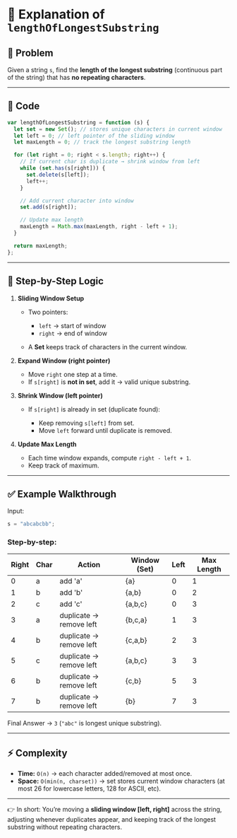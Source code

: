 # 📝 Explanation of `lengthOfLongestSubstring`

## 📌 Problem

Given a string `s`, find the **length of the longest substring** (continuous part of the string) that has **no repeating characters**.

---

## 📜 Code

```javascript
var lengthOfLongestSubstring = function (s) {
  let set = new Set(); // stores unique characters in current window
  let left = 0; // left pointer of the sliding window
  let maxLength = 0; // track the longest substring length

  for (let right = 0; right < s.length; right++) {
    // If current char is duplicate → shrink window from left
    while (set.has(s[right])) {
      set.delete(s[left]);
      left++;
    }

    // Add current character into window
    set.add(s[right]);

    // Update max length
    maxLength = Math.max(maxLength, right - left + 1);
  }

  return maxLength;
};
```

---

## 🔎 Step-by-Step Logic

1. **Sliding Window Setup**

   - Two pointers:

     - `left` → start of window
     - `right` → end of window

   - A **Set** keeps track of characters in the current window.

2. **Expand Window (right pointer)**

   - Move `right` one step at a time.
   - If `s[right]` is **not in set**, add it → valid unique substring.

3. **Shrink Window (left pointer)**

   - If `s[right]` is already in set (duplicate found):

     - Keep removing `s[left]` from set.
     - Move `left` forward until duplicate is removed.

4. **Update Max Length**

   - Each time window expands, compute `right - left + 1`.
   - Keep track of maximum.

---

## ✅ Example Walkthrough

Input:

```js
s = "abcabcbb";
```

### Step-by-step:

| Right | Char | Action                  | Window (Set) | Left | Max Length |
| ----- | ---- | ----------------------- | ------------ | ---- | ---------- |
| 0     | a    | add 'a'                 | {a}          | 0    | 1          |
| 1     | b    | add 'b'                 | {a,b}        | 0    | 2          |
| 2     | c    | add 'c'                 | {a,b,c}      | 0    | 3          |
| 3     | a    | duplicate → remove left | {b,c,a}      | 1    | 3          |
| 4     | b    | duplicate → remove left | {c,a,b}      | 2    | 3          |
| 5     | c    | duplicate → remove left | {a,b,c}      | 3    | 3          |
| 6     | b    | duplicate → remove left | {c,b}        | 5    | 3          |
| 7     | b    | duplicate → remove left | {b}          | 7    | 3          |

Final Answer → `3` (`"abc"` is longest unique substring).

---

## ⚡️ Complexity

- **Time:** `O(n)` → each character added/removed at most once.
- **Space:** `O(min(n, charset))` → set stores current window characters (at most 26 for lowercase letters, 128 for ASCII, etc).

---

👉 In short:
You’re moving a **sliding window \[left, right]** across the string, adjusting whenever duplicates appear, and keeping track of the longest substring without repeating characters.
